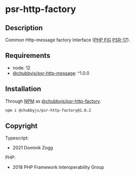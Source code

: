 # psr-http-factory

## Description

Common Http-message factory Interface ([PHP FIG][2] [PSR-17][3]).

## Requirements

 * node: 12
 * [@chubbyjs/psr-http-message][4]: ^1.0.0

## Installation

Through [NPM](https://www.npmjs.com) as [@chubbyjs/psr-http-factory][1].

```sh
npm i @chubbyjs/psr-http-factory@1.0.2
```

## Copyright

Typescript:
 * 2021 Dominik Zogg

PHP:
 * 2018 PHP Framework Interoperability Group

[1]: https://www.npmjs.com/package/@chubbyjs/psr-http-factory

[2]: https://www.php-fig.org/
[3]: https://www.php-fig.org/psr/psr-17/
[4]: https://www.npmjs.com/package/@chubbyjs/psr-http-message
